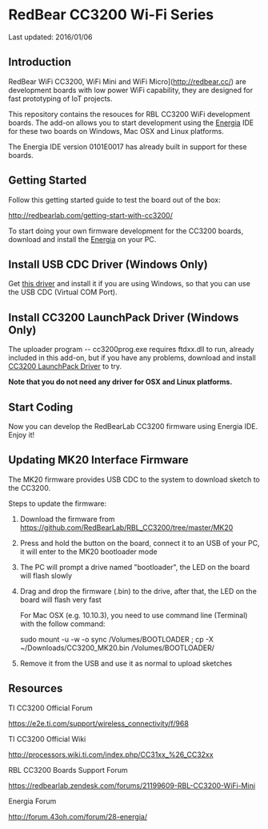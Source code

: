 # RedBear CC3200 Wi-Fi Series

Last updated: 2016/01/06

## Introduction

RedBear WiFi CC3200, WiFi Mini and WiFi Micro](http://redbear.cc/) are development boards with low power WiFi capability, they are designed for fast prototyping of IoT projects.

This repository contains the resouces for RBL CC3200 WiFi development boards.  The add-on allows you to start development using the [Energia](http://energia.nu/download/) IDE for these two boards on Windows, Mac OSX and Linux platforms.

The Energia IDE version 0101E0017 has already built in support for these boards.

## Getting Started

Follow this getting started guide to test the board out of the box:

  http://redbearlab.com/getting-start-with-cc3200/

To start doing your own firmware development for the CC3200 boards, download and install the [Energia](http://energia.nu/download/) on your PC.

## Install USB CDC Driver (Windows Only)

Get [this driver](https://mbed.org/media/downloads/drivers/mbedWinSerial_16466.exe) and install it if you are using Windows, so that you can use the USB CDC (Virtual COM Port).  

## Install CC3200 LaunchPack Driver (Windows Only)

The uploader program -- cc3200prog.exe requires ftdxx.dll to run, already included in this add-on, but if you have any problems, download and install [CC3200 LaunchPack Driver](http://energia.nu/guide/guide_windows/) to try.

**Note that you do not need any driver for OSX and Linux platforms.**

## Start Coding

Now you can develop the RedBearLab CC3200 firmware using Energia IDE. Enjoy it!

## Updating MK20 Interface Firmware

The MK20 firmware provides USB CDC to the system to download sketch to the CC3200. 

Steps to update the firmware:

1. Download the firmware from
    https://github.com/RedBearLab/RBL_CC3200/tree/master/MK20

2. Press and hold the button on the board, connect it to an USB of your PC, it will enter to the MK20 bootloader mode

3. The PC will prompt a drive named "bootloader", the LED on the board will flash slowly

4. Drag and drop the firmware (.bin) to the drive, after that, the LED on the board will flash very fast

    For Mac OSX (e.g. 10.10.3), you need to use command line (Terminal) with the follow command:
    
      sudo mount -u -w -o sync /Volumes/BOOTLOADER ; cp -X ~/Downloads/CC3200_MK20.bin /Volumes/BOOTLOADER/

5. Remove it from the USB and use it as normal to upload sketches

## Resources

TI CC3200 Official Forum

https://e2e.ti.com/support/wireless_connectivity/f/968

TI CC3200 Official Wiki

http://processors.wiki.ti.com/index.php/CC31xx_%26_CC32xx

RBL CC3200 Boards Support Forum

https://redbearlab.zendesk.com/forums/21199609-RBL-CC3200-WiFi-Mini

Energia Forum

http://forum.43oh.com/forum/28-energia/
